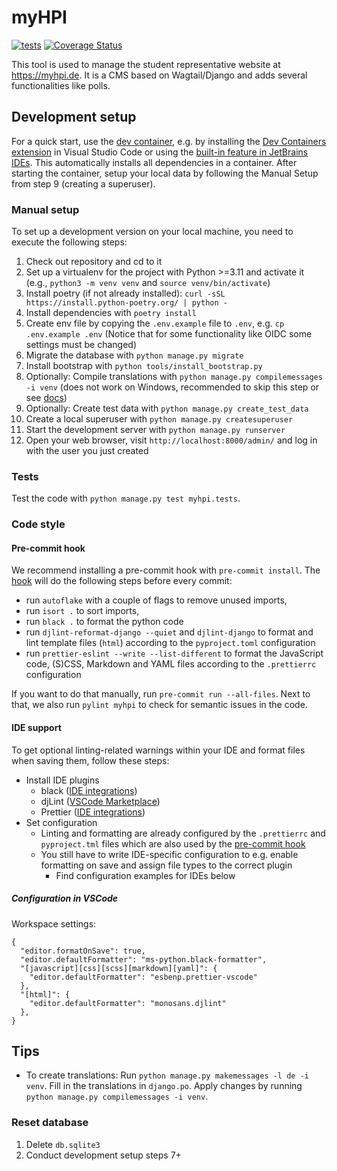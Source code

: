 # myHPI

[![tests](https://github.com/fsr-de/myHPI/actions/workflows/tests.yml/badge.svg)](https://github.com/fsr-de/myHPI/actions/workflows/tests.yml)
[![Coverage Status](https://coveralls.io/repos/github/fsr-de/myHPI/badge.svg?branch=main)](https://coveralls.io/github/fsr-de/myHPI?branch=main)

This tool is used to manage the student representative website at https://myhpi.de. It is a CMS based on Wagtail/Django and adds several functionalities like polls.

## Development setup

For a quick start, use the [dev container](https://containers.dev/), e.g. by installing the [Dev Containers extension](https://marketplace.visualstudio.com/items?itemName=ms-vscode-remote.remote-containers) in Visual Studio Code or using the [built-in feature in JetBrains IDEs](https://jetbrains.com/help/idea/connect-to-devcontainer.html). This automatically installs all dependencies in a container. After starting the container, setup your local data by following the Manual Setup from step 9 (creating a superuser).

### Manual setup

To set up a development version on your local machine, you need to execute the following steps:

1. Check out repository and cd to it
1. Set up a virtualenv for the project with Python >=3.11 and activate it (e.g., `python3 -m venv venv` and `source venv/bin/activate`)
1. Install poetry (if not already installed): `curl -sSL https://install.python-poetry.org/ | python -`
1. Install dependencies with `poetry install`
1. Create env file by copying the `.env.example` file to `.env`, e.g. `cp .env.example .env` (Notice that for some functionality like OIDC some settings must be changed)
1. Migrate the database with `python manage.py migrate`
1. Install bootstrap with `python tools/install_bootstrap.py`
1. Optionally: Compile translations with `python manage.py compilemessages -i venv` (does not work on Windows, recommended to skip this step or see [docs](https://docs.djangoproject.com/en/4.0/topics/i18n/translation/#gettext-on-windows))
1. Optionally: Create test data with `python manage.py create_test_data`
1. Create a local superuser with `python manage.py createsuperuser`
1. Start the development server with `python manage.py runserver`
1. Open your web browser, visit `http://localhost:8000/admin/` and log in with the user you just created

### Tests

Test the code with `python manage.py test myhpi.tests`.

### Code style

#### Pre-commit hook

We recommend installing a pre-commit hook with `pre-commit install`. The [hook](.pre-commit-config.yaml) will do the following steps before every commit:

- run `autoflake` with a couple of flags to remove unused imports,
- run `isort .` to sort imports,
- run `black .` to format the python code
- run `djlint-reformat-django --quiet` and `djlint-django` to format and lint template files (`html`) according to the `pyproject.toml` configuration
- run `prettier-eslint --write --list-different` to format the JavaScript code, (S)CSS, Markdown and YAML files according to the `.prettierrc` configuration

If you want to do that manually, run `pre-commit run --all-files`. Next to that, we also run `pylint myhpi` to check for semantic issues in the code.

#### IDE support

To get optional linting-related warnings within your IDE and format files when saving them, follow these steps:

- Install IDE plugins
  - black ([IDE integrations](https://black.readthedocs.io/en/stable/integrations/editors.html))
  - djLint ([VSCode Marketplace](https://marketplace.visualstudio.com/items?itemName=monosans.djlint))
  - Prettier ([IDE integrations](https://prettier.io/docs/en/editors))
- Set configuration
  - Linting and formatting are already configured by the `.prettierrc` and `pyproject.tml` files which are also used by the [pre-commit hook](#pre-commit-hook)
  - You still have to write IDE-specific configuration to e.g. enable formatting on save and assign file types to the correct plugin
    - Find configuration examples for IDEs below

##### Configuration in VSCode

Workspace settings:

```
{
  "editor.formatOnSave": true,
  "editor.defaultFormatter": "ms-python.black-formatter",
  "[javascript][css][scss][markdown][yaml]": {
    "editor.defaultFormatter": "esbenp.prettier-vscode"
  },
  "[html]": {
    "editor.defaultFormatter": "monosans.djlint"
  },
}
```

## Tips

- To create translations: Run `python manage.py makemessages -l de -i venv`. Fill in the translations in `django.po`. Apply changes by running `python manage.py compilemessages -i venv`.

### Reset database

1. Delete `db.sqlite3`
2. Conduct development setup steps 7+
